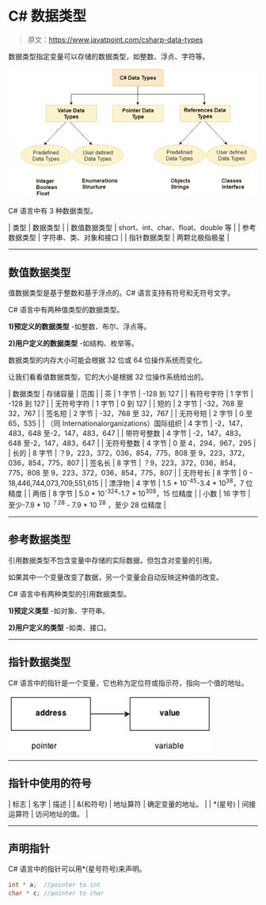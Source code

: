 # C# 数据类型

> 原文：<https://www.javatpoint.com/csharp-data-types>

数据类型指定变量可以存储的数据类型，如整数、浮点、字符等。

![CSHRAP Data types 1](img/589702c7593cd0ffd87998119f936f25.png)

C# 语言中有 3 种数据类型。

| 类型 | 数据类型 |
| 数值数据类型 | short、int、char、float、double 等 |
| 参考数据类型 | 字符串、类、对象和接口 |
| 指针数据类型 | 两颗北极指极星 |

* * *

## 数值数据类型

值数据类型是基于整数和基于浮点的。C# 语言支持有符号和无符号文字。

C# 语言中有两种值类型的数据类型。

**1)预定义的数据类型** -如整数、布尔、浮点等。

**2)用户定义的数据类型** -如结构、枚举等。

数据类型的内存大小可能会根据 32 位或 64 位操作系统而变化。

让我们看看值数据类型。它的大小是根据 32 位操作系统给出的。

| 数据类型 | 存储容量 | 范围 |
| 茶 | 1 字节 | -128 到 127 |
| 有符号字符 | 1 字节 | -128 到 127 |
| 无符号字符 | 1 字节 | 0 到 127 |
| 短的 | 2 字节 | -32，768 至 32，767 |
| 签名短 | 2 字节 | -32，768 至 32，767 |
| 无符号短 | 2 字节 | 0 至 65，535 |
| （同 Internationalorganizations）国际组织 | 4 字节 | -2，147，483，648 至-2，147，483，647 |
| 带符号整数 | 4 字节 | -2，147，483，648 至-2，147，483，647 |
| 无符号整数 | 4 字节 | 0 至 4，294，967，295 |
| 长的 | 8 字节 | ？9，223，372，036，854，775，808 至 9，223，372，036，854，775，807 |
| 签名长 | 8 字节 | ？9，223，372，036，854，775，808 至 9，223，372，036，854，775，807 |
| 无符号长 | 8 字节 | 0 - 18,446,744,073,709,551,615 |
| 漂浮物 | 4 字节 | 1.5 * 10<sup>-45</sup>-3.4 * 10<sup>38</sup>，7 位精度 |
| 两倍 | 8 字节 | 5.0 * 10<sup>-324</sup>-1.7 * 10<sup>308</sup>，15 位精度 |
| 小数 | 16 字节 | 至少-7.9 * 10 <sup>？28</sup> - 7.9 * 10 <sup>28</sup> ，至少 28 位精度 |

* * *

## 参考数据类型

引用数据类型不包含变量中存储的实际数据，但包含对变量的引用。

如果其中一个变量改变了数据，另一个变量会自动反映这种值的改变。

C# 语言中有两种类型的引用数据类型。

**1)预定义类型** -如对象、字符串。

**2)用户定义的类型** -如类、接口。

* * *

## 指针数据类型

C# 语言中的指针是一个变量，它也称为定位符或指示符，指向一个值的地址。

![CSHRAP Data types 2](img/00422f6d9fc9d866dee7ba9b789c601a.png)

* * *

## 指针中使用的符号

| 标志 | 名字 | 描述 |
| &(和符号) | 地址算符 | 确定变量的地址。 |
| *(星号) | 间接运算符 | 访问地址的值。 |

* * *

## 声明指针

C# 语言中的指针可以用*(星号符号)来声明。

```cs
int * a;  //pointer to int    
char * c; //pointer to char

```